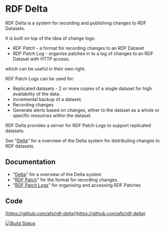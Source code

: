 # RDF Delta

RDF Delta is a system for recording and publishing changes to RDF
Datasets. 

It is built on top of the idea of change logs:


* _RDF Patch_ -  a format for recording changes to an RDF Dataset
* _RDF Patch Log_ - organise patches in to a log of changes 
to an RDF Dataset with HTTP access. 

which can be useful in their own right.

RDF Patch Logs can be used for:

* Replicated datasets - 2 or more copies of a single dataset for high
availability of the data.
* Incremental backup of a dataset.
* Recording changes 
* Generate alerts based on changes, either to the dataset as a whole or
specific resources within the dataset.

RDF Delta provides a server for RDF Patch Logs to support
replicated datasets.

See "[Delta](delta.md)" for a overview of the Delta system for
distributing changes to RDF datasets. 

## Documentation

* "[Delta](delta.md)" for a overview of the Delta system
* "[RDF Patch](rdf-patch.md)" for the format for recording changes.
* "[RDF Patch Logs](rdf-patch-logs.md)" for organising and accessing RDF Patches 

## Code

[https://github.com/afs/rdf-delta](https://github.com/afs/rdf-delta)

[![Build Status](https://api.travis-ci.org/afs/rdf-delta.svg)](https://travis-ci.org/afs/rdf-delta)
